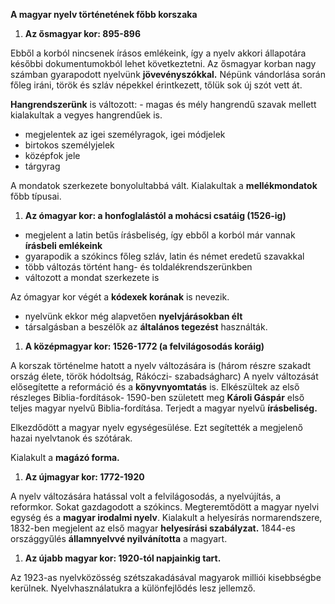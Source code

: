 ﻿**A magyar nyelv történetének főbb korszaka**

1. **Az ősmagyar kor: 895-896**

Ebből a korból nincsenek írásos emlékeink, így a nyelv akkori állapotára későbbi dokumentumokból lehet következtetni. Az ősmagyar korban nagy számban gyarapodott nyelvünk **jövevényszókkal.** Népünk vándorlása során főleg iráni, török és szláv népekkel érintkezett, tőlük sok új szót vett át. 

**Hangrendszerünk** is változott: - magas és mély hangrendű szavak mellett kialakultak a vegyes hangrendűek is. 

- megjelentek az igei személyragok, igei módjelek
- birtokos személyjelek
- középfok jele
- tárgyrag

A mondatok szerkezete bonyolultabbá vált. Kialakultak a **mellékmondatok** főbb típusai. 

1. **Az ómagyar kor: a honfoglalástól a mohácsi csatáig (1526-ig)** 

- megjelent a latin betűs írásbeliség, így ebből a korból már vannak **írásbeli emlékeink**
- gyarapodik a szókincs főleg szláv, latin és német eredetű szavakkal
- több változás történt hang- és toldalékrendszerünkben
- változott a mondat szerkezete is

Az ómagyar kor végét a **kódexek korának** is nevezik. 

- nyelvünk ekkor még alapvetően **nyelvjárásokban élt**
- társalgásban a beszélők az **általános tegezést** használták.

1. **A középmagyar kor: 1526-1772 (a felvilágosodás koráig)**

A korszak történelme hatott a nyelv változására is (három részre szakadt ország élete, török hódoltság, Rákóczi- szabadságharc) A nyelv változását elősegítette a reformáció és a **könyvnyomtatás** is. Elkészültek az első részleges Biblia-fordítások- 1590-ben született meg **Károli Gáspár** első teljes magyar nyelvű Biblia-fordítása. Terjedt a magyar nyelvű **írásbeliség.** 

Elkezdődött a magyar nyelv egységesülése. Ezt segítették a megjelenő hazai nyelvtanok és szótárak. 

Kialakult a **magázó forma.** 

1. **Az újmagyar kor: 1772-1920**

A nyelv változására hatással volt a felvilágosodás, a nyelvújítás, a reformkor. Sokat gazdagodott a szókincs. Megteremtődött a magyar nyelvi egység és a **magyar irodalmi nyelv**. Kialakult a helyesírás normarendszere, 1832-ben megjelent az első magyar **helyesírási szabályzat.**  1844-es országgyűlés **államnyelvvé nyilvánította** a magyart. 

1. **Az újabb magyar kor: 1920-tól napjainkig tart.**

Az 1923-as nyelvközösség szétszakadásával magyarok milliói kisebbségbe kerülnek. Nyelvhasználatukra a különfejlődés lesz jellemző.
